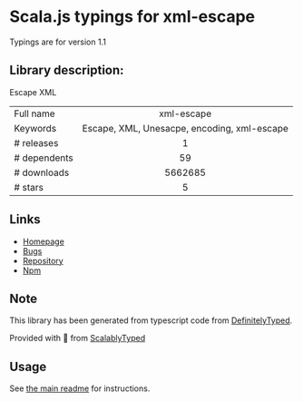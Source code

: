 
# Scala.js typings for xml-escape

Typings are for version 1.1

## Library description:
Escape XML

|                    |                 |
| ------------------ | :-------------: |
| Full name          | xml-escape |
| Keywords           | Escape, XML, Unesacpe, encoding, xml-escape |
| # releases         | 1 |
| # dependents       | 59 |
| # downloads        | 5662685 |
| # stars            | 5 |

## Links
- [Homepage](https://github.com/miketheprogrammer/xml-escape)
- [Bugs](https://github.com/miketheprogrammer/xml-escape/issues)
- [Repository](https://github.com/miketheprogrammer/xml-escape)
- [Npm](https://www.npmjs.com/package/xml-escape)
    


## Note
This library has been generated from typescript code from [DefinitelyTyped](https://definitelytyped.org).

Provided with :purple_heart: from [ScalablyTyped](https://github.com/oyvindberg/ScalablyTyped)

## Usage
See [the main readme](../../readme.md) for instructions.


